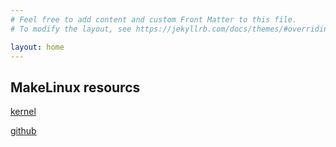 ```yaml
---
# Feel free to add content and custom Front Matter to this file.
# To modify the layout, see https://jekyllrb.com/docs/themes/#overriding-theme-defaults

layout: home
---
```

## MakeLinux resourcs

[kernel](kernel)

[github](https://github.com/makelinux)
